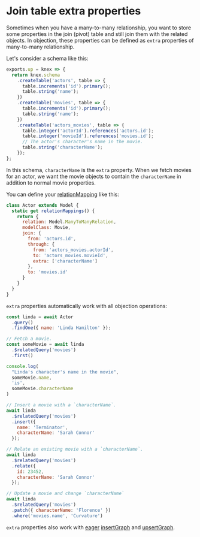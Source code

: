 # Join table extra properties

Sometimes when you have a many-to-many relationship, you want to store some properties in the join (pivot) table and still join them with the related objects. In objection, these properties can be defined as `extra` properties of many-to-many relationship.

Let's consider a schema like this:

```js
exports.up = knex => {
  return knex.schema
    .createTable('actors', table => {
      table.increments('id').primary();
      table.string('name');
    })
    .createTable('movies', table => {
      table.increments('id').primary();
      table.string('name');
    })
    .createTable('actors_movies', table => {
      table.integer('actorId').references('actors.id');
      table.integer('movieId').references('movies.id');
      // The actor's character's name in the movie.
      table.string('characterName');
    });
};
```

In this schema, `characterName` is the `extra` property. When we fetch movies for an actor, we want the movie objects to contain the `characterName` in addition to normal movie properties.

You can define your [relationMapping](https://github.com/Vincit/objection.js/tree/v1/doc/api/model/static-properties.md#static-relationmappings) like this:

```js
class Actor extends Model {
  static get relationMappings() {
    return {
      relation: Model.ManyToManyRelation,
      modelClass: Movie,
      join: {
        from: 'actors.id',
        through: {
          from: 'actors_movies.actorId',
          to: 'actors_movies.movieId',
          extra: ['characterName']
        },
        to: 'movies.id'
      }
    }
  }
}
```

`extra` properties automatically work with all objection operations:

```js
const linda = await Actor
  .query()
  .findOne({ name: 'Linda Hamilton' });

// Fetch a movie.
const someMovie = await linda
  .$relatedQuery('movies')
  .first()

console.log(
  "Linda's character's name in the movie",
  someMovie.name,
  'is',
  someMovie.characterName
)

// Insert a movie with a `characterName`.
await linda
  .$relatedQuery('movies')
  .insert({
    name: 'Terminator',
    characterName: 'Sarah Connor'
  });

// Relate an existing movie with a `characterName`.
await linda
  .$relatedQuery('movies')
  .relate({
    id: 23452,
    characterName: 'Sarah Connor'
  });

// Update a movie and change `characterName`
await linda
  .$relatedQuery('movies')
  .patch({ characterName: 'Florence' })
  .where('movies.name', 'Curvature')
```

`extra` properties also work with [eager](https://github.com/Vincit/objection.js/tree/v1/doc/api/query-builder/eager-methods.md#eager) [insertGraph](https://github.com/Vincit/objection.js/tree/v1/doc/api/query-builder/mutate-methods.md#insertgraph) and [upsertGraph](https://github.com/Vincit/objection.js/tree/v1/doc/api/query-builder/mutate-methods.md#upsertgraph).
